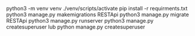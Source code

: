 python3 -m venv venv
./venv/scripts/activate 
pip install -r requirments.txt 
python3 manage.py makemigrations RESTApi
python3 manage.py migrate RESTApi
python3 manage.py runserver
python3 manage.py createsuperuser lub python manage.py createsuperuser 
